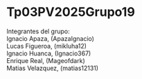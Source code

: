 # Tp03PV2025Grupo19
Integrantes del grupo: <br>
Ignacio Apaza, (ApazaIgnacio)<br>
Lucas Figueroa, (mikluha12)<br> 
Ignacio Huanca, (Ignacio367)<br>
Enrique Real, (Mageofdark)<br>
Matias Velazquez, (matias12131)<br>
